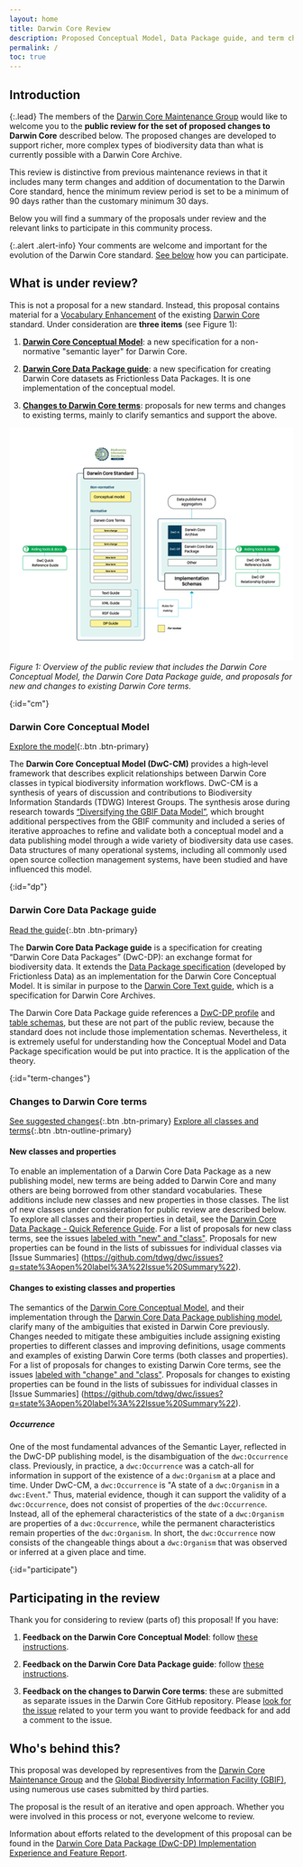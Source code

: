 ```yaml
---
layout: home
title: Darwin Core Review
description: Proposed Conceptual Model, Data Package guide, and term changes
permalink: /
toc: true
---
```


## Introduction

{:.lead}
The members of the [Darwin Core Maintenance Group](https://www.tdwg.org/community/dwc/) would like to welcome you to the **public review for the set of proposed changes to Darwin Core** described below. The proposed changes are developed to support richer, more complex types of biodiversity data than what is currently possible with a Darwin Core Archive.

This review is distinctive from previous maintenance reviews in that it includes many term changes and addition of documentation to the Darwin Core standard, hence the minimum review period is set to be a minimum of 90 days rather than the customary minimum 30 days.

Below you will find a summary of the proposals under review and the relevant links to participate in this community process.

{:.alert .alert-info}
Your comments are welcome and important for the evolution of the Darwin Core standard. [See below](#participate) how you can participate.

## What is under review?

This is not a proposal for a new standard. Instead, this proposal contains material for a [Vocabulary Enhancement](https://github.com/tdwg/vocab/blob/master/vms/maintenance-specification.md#4-vocabulary-enhancements) of the existing [Darwin Core](https://dwc.tdwg.org/) standard. Under consideration are **three items** (see Figure 1):

1. [**Darwin Core Conceptual Model**](#cm): a new specification for a non-normative "semantic layer" for Darwin Core.

2. [**Darwin Core Data Package guide**](#dp): a new specification for creating Darwin Core datasets as Frictionless Data Packages. It is one implementation of the conceptual model.

3. [**Changes to Darwin Core terms**](#term-changes): proposals for new terms and changes to existing terms, mainly to clarify semantics and support the above.

[![Here should be a schematic of the Darwin Core review](images/dwc_review_schematic.png "Darwin Core Review")](images/dwc_review_schematic.png)
_Figure 1: Overview of the public review that includes the Darwin Core Conceptual Model, the Darwin Core Data Package guide, and proposals for new and changes to existing Darwin Core terms._

{:id="cm"}
### Darwin Core Conceptual Model

[Explore the model](cm/){:.btn .btn-primary}

The **Darwin Core Conceptual Model (DwC-CM)** provides a high‑level framework that describes explicit relationships between Darwin Core classes in typical biodiversity information workflows. DwC-CM is a synthesis of years of discussion and contributions to Biodiversity Information Standards (TDWG) Interest Groups. The synthesis arose during research towards [“Diversifying the GBIF Data Model”](https://www.gbif.org/new-data-model), which brought additional perspectives from the GBIF community and included a series of iterative approaches to refine and validate both a conceptual model and a data publishing model through a wide variety of biodiversity data use cases. Data structures of many operational systems, including all commonly used open source collection management systems, have been studied and have influenced this model.

{:id="dp"}
### Darwin Core Data Package guide

[Read the guide](dp/){:.btn .btn-primary}

The **Darwin Core Data Package guide** is a specification for creating “Darwin Core Data Packages” (DwC-DP): an exchange format for biodiversity data. It extends the [Data Package specification](https://specs.frictionlessdata.io/) (developed by Frictionless Data) as an implementation for the Darwin Core Conceptual Model. It is similar in purpose to the [Darwin Core Text guide](https://dwc.tdwg.org/text/), which is a specification for Darwin Core Archives.

The Darwin Core Data Package guide references a [DwC-DP profile](dp/#32-package-level-properties) and [table schemas](dp/#dwc-dp-tables), but these are not part of the public review, because the standard does not include those implementation schemas. Nevertheless, it is extremely useful for understanding how the Conceptual Model and Data Package specification would be put into practice. It is the application of the theory.

{:id="term-changes"}
### Changes to Darwin Core terms

[See suggested changes](https://github.com/tdwg/dwc/milestone/20){:.btn .btn-primary}
[Explore all classes and terms](qrg/){:.btn .btn-outline-primary}

#### New classes and properties

To enable an implementation of a Darwin Core Data Package as a new publishing model, new terms are being added to Darwin Core and many others are being borrowed from other standard vocabularies. These additions include new classes and new properties in those classes. The list of new classes under consideration for public review are described below. To explore all classes and their properties in detail, see the [Darwin Core Data Package - Quick Reference Guide](qrg/). For a list of proposals for new class terms, see the issues [labeled with "new" and "class"](https://github.com/tdwg/dwc/issues?q=state%3Aopen%20label%3Aclass%20label%3Anew). Proposals for new properties can be found in the lists of subissues for individual classes via [Issue Summaries] (https://github.com/tdwg/dwc/issues?q=state%3Aopen%20label%3A%22Issue%20Summary%22).

#### Changes to existing classes and properties

The semantics of the [Darwin Core Conceptual Model](#dwc-cm), and their implementation through the [Darwin Core Data Package publishing model](qrg/), clarify many of the ambiguities that existed in Darwin Core previously. Changes needed to mitigate these ambiguities include assigning existing properties to different classes and improving definitions, usage comments and examples of existing Darwin Core terms (both classes and properties). For a list of proposals for changes to existing Darwin Core terms, see the issues [labeled with "change" and "class"](https://github.com/tdwg/dwc/issues?q=state%3Aopen%20label%3Aclass%20label%3Achange). Proposals for changes to existing properties can be found in the lists of subissues for individual classes in [Issue Summaries] (https://github.com/tdwg/dwc/issues?q=state%3Aopen%20label%3A%22Issue%20Summary%22).

##### Occurrence

One of the most fundamental advances of the Semantic Layer, reflected in the DwC-DP publishing model, is the disambiguation of the `dwc:Occurrence` class. Previously, in practice, a `dwc:Occurrence` was a catch-all for information in support of the existence of a `dwc:Organism` at a place and time. Under DwC-CM, a `dwc:Occurrence` is "A state of a `dwc:Organism` in a `dwc:Event`." Thus, material evidence, though it can support the validity of a `dwc:Occurrence`, does not consist of properties of the `dwc:Occurrence`. Instead, all of the ephemeral characteristics of the state of a `dwc:Organism` are properties of a `dwc:Occurrence`, while the permanent characteristics remain properties of the `dwc:Organism`. In short, the `dwc:Occurrence` now consists of the changeable things about a `dwc:Organism` that was observed or inferred at a given place and time.

{:id="participate"}
## Participating in the review

Thank you for considering to review (parts of) this proposal! If you have:

1. **Feedback on the Darwin Core Conceptual Model**: follow [these instructions](https://github.com/tdwg/dwc/issues/728).

2. **Feedback on the Darwin Core Data Package guide**: follow [these instructions](https://github.com/tdwg/dwc/issues/727).

3. **Feedback on the changes to Darwin Core terms**: these are submitted as separate issues in the Darwin Core GitHub repository. Please [look for the issue](https://github.com/tdwg/dwc/issues?q=is%3Aissue%20state%3Aopen%20milestone%3A%22DwC-DP%20Issues%22) related to your term you want to provide feedback for and add a comment to the issue.

## Who's behind this?

This proposal was developed by representives from the [Darwin Core Maintenance Group](https://www.tdwg.org/community/dwc/) and the [Global Biodiversity Information Facility (GBIF)](http://www.gbif.org), using numerous use cases submitted by third parties.

The proposal is the result of an iterative and open approach. Whether you were involved in this process or not, everyone welcome to review.

Information about efforts related to the development of this proposal can be found in the [Darwin Core Data Package (DwC-DP) Implementation Experience and Feature Report](docs/dwc_dp_implementation_feature_reports.pdf).
